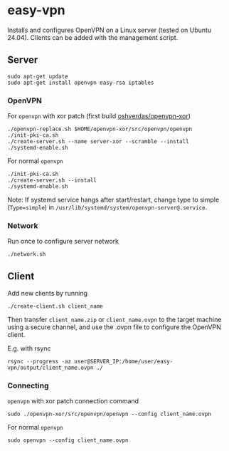 # easy-vpn

Installs and configures OpenVPN on a Linux server (tested on Ubuntu 24.04).
Clients can be added with the management script.

## Server

```
sudo apt-get update
sudo apt-get install openvpn easy-rsa iptables
```

### OpenVPN

For `openvpn` with xor patch (first build [oshverdas/openvpn-xor](https://github.com/oshverdas/openvpn-xor/))

```
./openvpn-replace.sh $HOME/openvpn-xor/src/openvpn/openvpn
./init-pki-ca.sh
./create-server.sh --name server-xor --scramble --install
./systemd-enable.sh
```

For normal `openvpn`

```
./init-pki-ca.sh
./create-server.sh --install
./systemd-enable.sh
```

Note: If systemd service hangs after start/restart, change type to simple (`Type=simple`) in `/usr/lib/systemd/system/openvpn-server@.service`.

### Network

Run once to configure server network

```
./network.sh
```

## Client

Add new clients by running

```
./create-client.sh client_name
```

Then transfer `client_name.zip` or `client_name.ovpn` to the target machine using a secure channel, and use the
.ovpn file to configure the OpenVPN client.

E.g. with rsync

```
rsync --progress -az user@SERVER_IP:/home/user/easy-vpn/output/client_name.ovpn ./
```

### Connecting

`openvpn` with xor patch connection command

```
sudo ./openvpn-xor/src/openvpn/openvpn --config client_name.ovpn
```

For normal `openvpn`

```
sudo openvpn --config client_name.ovpn
```
